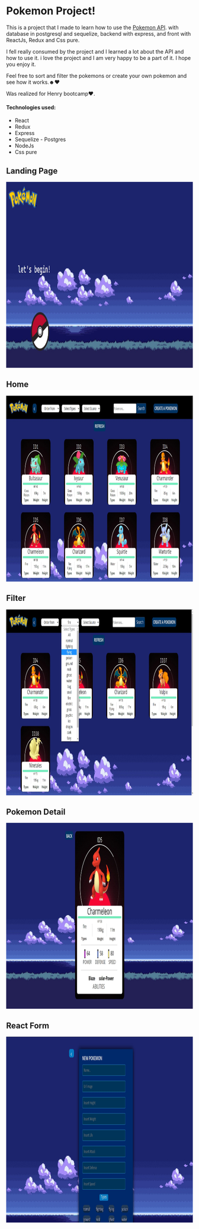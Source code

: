 
# Pokemon Project!

This is a project that I made to learn how to use the [Pokemon API](https://pokeapi.co/). with database in postgresql and sequelize, backend with express, and front with ReactJs, Redux and Css pure.

I fell really consumed by the project and I learned a lot about the API and how to use it. i love the project and I am very happy to be a part of it. I hope you enjoy it.

Feel free to sort and filter the pokemons or create your own pokemon and see how it works.☻♥

Was realized for Henry bootcamp♥.

#### Technologies used:
-  React
-  Redux
-  Express
-  Sequelize - Postgres
-  NodeJs
-  Css pure

## Landing Page
<p align="center">
  <img height="500rem" width="1200" src="./client/src/images/kk.jpg"/>
</p>

## Home
<p align="center">
  <img height="500rem" width="1200" src="./client/src/images/er.jpg"/>
</p>

## Filter
<p align="center">
  <img height="500rem" width="1200" src="./client/src/images/eree.jpg"/>
</p>

## Pokemon Detail
<p align="center">
  <img height="500rem" width="1200" src="./client/src/images/qwe.jpg"/>
</p>

## React Form
<p align="center">
  <img height="500rem" width="1200" src="./client/src/images/qwee.jpg"/>
</p>












